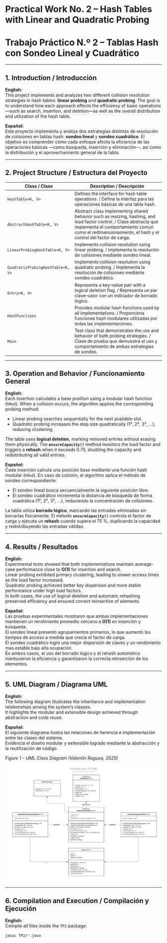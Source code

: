 # Practical Work No. 2 – Hash Tables with Linear and Quadratic Probing
# Trabajo Práctico N.º 2 – Tablas Hash con Sondeo Lineal y Cuadrático

---

## 1. Introduction / Introducción

**English:**  
This project implements and analyzes two different collision resolution strategies in hash tables: **linear probing** and **quadratic probing**. The goal is to understand how each approach affects the efficiency of basic operations—such as search, insertion, and deletion—as well as the overall distribution and utilization of the hash table.

**Español:**  
Este proyecto implementa y analiza dos estrategias distintas de resolución de colisiones en tablas hash: **sondeo lineal** y **sondeo cuadrático**. El objetivo es comprender cómo cada enfoque afecta la eficiencia de las operaciones básicas —como búsqueda, inserción y eliminación—, así como la distribución y el aprovechamiento general de la tabla.

---

## 2. Project Structure / Estructura del Proyecto

| Class / Clase | Description / Descripción |
|----------------|---------------------------|
| `HashTable<K, V>` | Defines the interface for hash table operations. / Define la interfaz para las operaciones básicas de una tabla hash. |
| `AbstractHashTable<K, V>` | Abstract class implementing shared behavior such as resizing, hashing, and load factor control. / Clase abstracta que implementa el comportamiento común como el redimensionamiento, el hash y el control del factor de carga. |
| `LinearProbingHashTable<K, V>` | Implements collision resolution using linear probing. / Implementa la resolución de colisiones mediante sondeo lineal. |
| `QuadraticProbingHashTable<K, V>` | Implements collision resolution using quadratic probing. / Implementa la resolución de colisiones mediante sondeo cuadrático. |
| `Entry<K, V>` | Represents a key–value pair with a logical deletion flag. / Representa un par clave–valor con un indicador de borrado lógico. |
| `HashFunctions` | Provides modular hash functions used by all implementations. / Proporciona funciones hash modulares utilizadas por todas las implementaciones. |
| `Main` | Test class that demonstrates the use and behavior of both probing strategies. / Clase de prueba que demuestra el uso y comportamiento de ambas estrategias de sondeo. |

---

## 3. Operation and Behavior / Funcionamiento General

**English:**  
Each insertion calculates a base position using a modular hash function (`hMod`). When a collision occurs, the algorithm applies the corresponding probing method:
- Linear probing searches sequentially for the next available slot.
- Quadratic probing increases the step size quadratically (1², 2², 3², ...), reducing clustering.

The table uses **logical deletion**, marking removed entries without erasing them physically. The **`ensureCapacity()`** method monitors the load factor and triggers a **rehash** when it exceeds 0.75, doubling the capacity and redistributing all valid entries.

**Español:**  
Cada inserción calcula una posición base mediante una función hash modular (`hMod`). En caso de colisión, el algoritmo aplica el método de sondeo correspondiente:
- El sondeo lineal busca secuencialmente la siguiente posición libre.
- El sondeo cuadrático incrementa la distancia de búsqueda de forma cuadrática (1², 2², 3², ...), reduciendo la concentración de colisiones.

La tabla utiliza **borrado lógico**, marcando las entradas eliminadas sin borrarlas físicamente. El método **`ensureCapacity()`** controla el factor de carga y ejecuta un **rehash** cuando supera el 75 %, duplicando la capacidad y redistribuyendo las entradas válidas.

---

## 4. Results / Resultados

**English:**  
Experimental tests showed that both implementations maintain average-case performance close to **O(1)** for insertion and search.  
Linear probing exhibited primary clustering, leading to slower access times as the load factor increased.  
Quadratic probing achieved better key dispersion and more stable performance under high load factors.  
In both cases, the use of logical deletion and automatic rehashing preserved efficiency and ensured correct reinsertion of elements.

**Español:**  
Las pruebas experimentales mostraron que ambas implementaciones mantienen un rendimiento promedio cercano a **O(1)** en inserción y búsqueda.  
El sondeo lineal presentó agrupamientos primarios, lo que aumentó los tiempos de acceso a medida que crecía el factor de carga.  
El sondeo cuadrático logró una mejor dispersión de claves y un rendimiento más estable bajo alta ocupación.  
En ambos casos, el uso del borrado lógico y el rehash automático mantuvieron la eficiencia y garantizaron la correcta reinserción de los elementos.

---

## 5. UML Diagram / Diagrama UML

**English:**  
The following diagram illustrates the inheritance and implementation relationships among the system’s classes.  
It highlights the modular and extensible design achieved through abstraction and code reuse.

**Español:**  
El siguiente diagrama ilustra las relaciones de herencia e implementación entre las clases del sistema.  
Evidencia el diseño modular y extensible logrado mediante la abstracción y la reutilización de código.

*Figure 1 – UML Class Diagram (Valentín Ragusa, 2025)*  
![UML Diagram](./UML.png)

---

## 6. Compilation and Execution / Compilación y Ejecución

**English:**  
Compile all files inside the `TP2` package:
```bash
javac TP2/*.java
